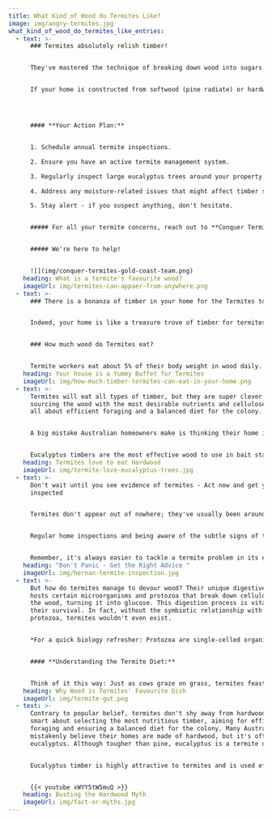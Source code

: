 ```yaml
---
title: What Kind of Wood do Termites Like?
image: img/angry-termites.jpg
what_kind_of_wood_do_termites_like_entries:
  - text: >-
      ### Termites absolutely relish timber!


      They've mastered the technique of breaking down wood into sugars. It's awe-inspiring how these tiny creatures coordinate their entire colony to forage and transport wood to their nest via their hidden tunnels.


      If your home is constructed from softwood (pine radiate) or hardwood (eucalyptus - gum tree), it doesn't matter. Termite WILL eat both. The soft pine trim timbers like the skirting boards, door and window frames are exposed and normally easier to detect termite activity.




      #### **Your Action Plan:**


      1. Schedule annual termite inspections.

      2. Ensure you have an active termite management system.

      3. Regularly inspect large eucalyptus trees around your property.

      4. Address any moisture-related issues that might affect timber structures.

      5. Stay alert - if you suspect anything, don't hesitate.


      ##### For all your termite concerns, reach out to **Conquer Termites** on 1300 417 007.


      ##### We're here to help!


      ![](img/conquer-termites-gold-coast-team.png)
    heading: What is a termite's favourite wood?
    imageUrl: img/termites-can-appaer-from-anywhere.png
  - text: >-
      ### There is a bonanza of timber in your home for the Termites to eat


      Indeed, your home is like a treasure trove of timber for termites. With the average Australian home containing about 14.58 cubic meters of wood, it presents a vast resource for these wood-eating insects. 


      ### How much wood do Termites eat?


      Termite workers eat about 5% of their body weight in wood daily. While this might seem small, it adds up quickly in a large colony with around a million workers. In such cases, a nest targeting your home can devour around 100 grams+ of wood each day.
    heading: Your house is a Yummy Buffet for Termites
    imageUrl: img/how-much-timber-termites-can-eat-in-your-home.png
  - text: >-
      Termites will eat all types of timber, but they are super clever in
      sourcing the wood with the most desirable nutrients and cellulose. It’s
      all about efficient foraging and a balanced diet for the colony.


      A big mistake Australian homeowners make is thinking their home is constructed with hardwood, when in fact, it is just plantation eucalyptus (gum trees). Yes, it is considerably harder than radiata pine, but it is highly desirable timber for termites to eat.


      Eucalyptus timbers are the most effective wood to use in bait stations to attract termites. Not saying your home is a big bait station, but it is the ultimate feeding Buffett for termites.
    heading: Termites love to eat Hardwood 
    imageUrl: img/termite-love-eucalyptus-trees.jpg
  - text: >-
      Don't wait until you see evidence of termites - Act now and get your home
      inspected


      Termites don't appear out of nowhere; they've usually been around for longer than you realize. 


      Regular home inspections and being aware of the subtle signs of their presence can help in early detection, preventing extensive damage to your home. 


      Remember, it's always easier to tackle a termite problem in its early stages than after they've firmly established themselves.
    heading: "Don't Panic - Get the Right Advice "
    imageUrl: img/hernan-termite-inspection.jpg
  - text: >-
      But how do termites manage to devour wood? Their unique digestive system
      hosts certain microorganisms and protozoa that break down cellulose from
      the wood, turning it into glucose. This digestion process is vital for
      their survival. In fact, without the symbiotic relationship with these
      protozoa, termites wouldn't even exist.


      *For a quick biology refresher: Protozoa are single-celled organisms, prevalent worldwide. They can live freely or can be parasitic, feeding on organic matter.*


      #### **Understanding the Termite Diet:**


      Think of it this way: Just as cows graze on grass, termites feast on wood. This gives termites access to cellulose, an essential component in plants, which many organisms can't digest. Cellulose is everywhere - from wood to paper, cardboard, and even books.
    heading: Why Wood is Termites' Favourite Dish
    imageUrl: img/termite-gut.png
  - text: >-
      Contrary to popular belief, termites don't shy away from hardwood. They're
      smart about selecting the most nutritious timber, aiming for efficient
      foraging and ensuring a balanced diet for the colony. Many Australians
      mistakenly believe their homes are made of hardwood, but it's often just
      eucalyptus. Although tougher than pine, eucalyptus is a termite delight.


      Eucalyptus timber is highly attractive to termites and is used effectively in bait stations. While we're not implying that your home is a massive bait, to termites, it's a sumptuous buffet.


      {{< youtube xWYY5tW5muQ >}}
    heading: Busting the Hardwood Myth
    imageUrl: img/fact-or-myths.jpg
---
```

